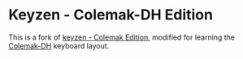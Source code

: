 # Keyzen - Colemak-DH Edition

This is a fork of [keyzen - Colemak Edition](https://github.com/first20hours/keyzen-colemak), modified for learning the [Colemak-DH](http://colemak.com/) keyboard layout.
